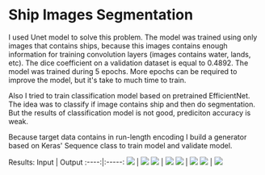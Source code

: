 # Ship Images Segmentation
I used Unet model to solve this problem. The model was trained using only images that contains ships, because this images contains enough information for training convolution layers (images contains water, lands, etc). The dice coefficient on a validation dataset is equal to 0.4892. The model was trained during 5 epochs. More epochs can be required to improve the model, but it's take to much time to train.

Also I tried to train classification model based on pretrained EfficientNet. The idea was to classify if image contains ship and then do segmentation. But the results of classification model is not good, prediciton accuracy is weak.

Because target data contains in run-length encoding I build a generator based on Keras' Sequence class to train model and validate model.

Results:
Input | Output
:----:|:-----:
![](./test_imgs/1.jpg)  |  ![](./output_masks/1_output.jpg)
![](./test_imgs/2.jpg)  |  ![](./output_masks/2_output.jpg)
![](./test_imgs/3.jpg)  |  ![](./output_masks/3_output.jpg)
![](./test_imgs/4.jpg)  |  ![](./output_masks/4_output.jpg)